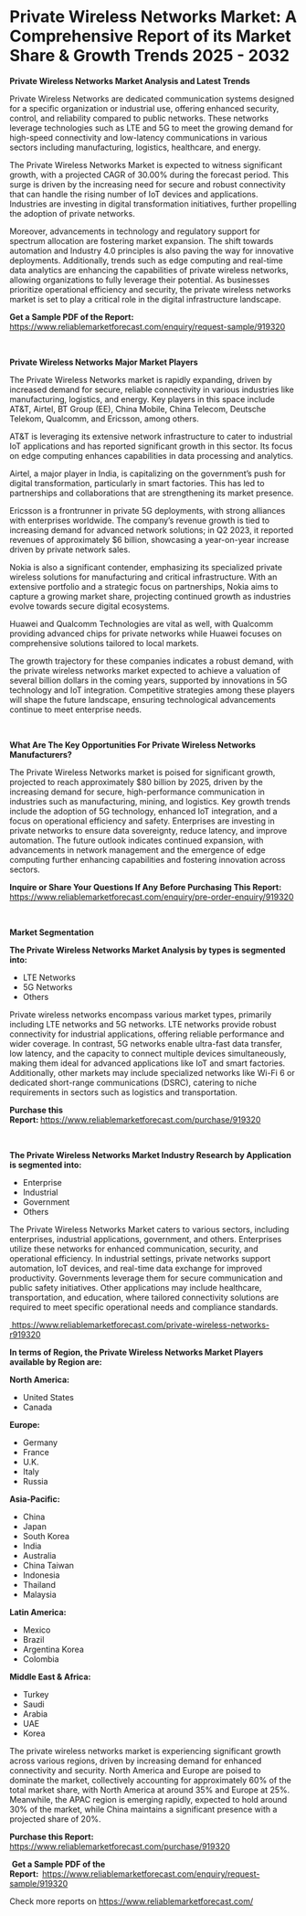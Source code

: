 <p><h1>Private Wireless Networks Market: A Comprehensive Report of its Market Share & Growth Trends 2025 - 2032</h1></p><p><strong>Private Wireless Networks Market Analysis and Latest Trends</strong></p>
<p><p>Private Wireless Networks are dedicated communication systems designed for a specific organization or industrial use, offering enhanced security, control, and reliability compared to public networks. These networks leverage technologies such as LTE and 5G to meet the growing demand for high-speed connectivity and low-latency communications in various sectors including manufacturing, logistics, healthcare, and energy.</p><p>The Private Wireless Networks Market is expected to witness significant growth, with a projected CAGR of 30.00% during the forecast period. This surge is driven by the increasing need for secure and robust connectivity that can handle the rising number of IoT devices and applications. Industries are investing in digital transformation initiatives, further propelling the adoption of private networks. </p><p>Moreover, advancements in technology and regulatory support for spectrum allocation are fostering market expansion. The shift towards automation and Industry 4.0 principles is also paving the way for innovative deployments. Additionally, trends such as edge computing and real-time data analytics are enhancing the capabilities of private wireless networks, allowing organizations to fully leverage their potential. As businesses prioritize operational efficiency and security, the private wireless networks market is set to play a critical role in the digital infrastructure landscape.</p></p>
<p><strong>Get a Sample PDF of the Report:&nbsp;</strong> <a href="https://www.reliablemarketforecast.com/enquiry/request-sample/919320?utm_campaign=3029&utm_medium=2&utm_source=Github&utm_content=ia&utm_term=05032025&utm_id=private-wireless-networks">https://www.reliablemarketforecast.com/enquiry/request-sample/919320</a></p>
<p>&nbsp;</p>
<p><strong>Private Wireless Networks Major Market Players</strong></p>
<p><p>The Private Wireless Networks market is rapidly expanding, driven by increased demand for secure, reliable connectivity in various industries like manufacturing, logistics, and energy. Key players in this space include AT&T, Airtel, BT Group (EE), China Mobile, China Telecom, Deutsche Telekom, Qualcomm, and Ericsson, among others.</p><p>AT&T is leveraging its extensive network infrastructure to cater to industrial IoT applications and has reported significant growth in this sector. Its focus on edge computing enhances capabilities in data processing and analytics.</p><p>Airtel, a major player in India, is capitalizing on the government’s push for digital transformation, particularly in smart factories. This has led to partnerships and collaborations that are strengthening its market presence.</p><p>Ericsson is a frontrunner in private 5G deployments, with strong alliances with enterprises worldwide. The company’s revenue growth is tied to increasing demand for advanced network solutions; in Q2 2023, it reported revenues of approximately $6 billion, showcasing a year-on-year increase driven by private network sales.</p><p>Nokia is also a significant contender, emphasizing its specialized private wireless solutions for manufacturing and critical infrastructure. With an extensive portfolio and a strategic focus on partnerships, Nokia aims to capture a growing market share, projecting continued growth as industries evolve towards secure digital ecosystems.</p><p>Huawei and Qualcomm Technologies are vital as well, with Qualcomm providing advanced chips for private networks while Huawei focuses on comprehensive solutions tailored to local markets. </p><p>The growth trajectory for these companies indicates a robust demand, with the private wireless networks market expected to achieve a valuation of several billion dollars in the coming years, supported by innovations in 5G technology and IoT integration. Competitive strategies among these players will shape the future landscape, ensuring technological advancements continue to meet enterprise needs.</p></p>
<p>&nbsp;</p>
<p><strong>What Are The Key Opportunities For Private Wireless Networks Manufacturers?</strong></p>
<p><p>The Private Wireless Networks market is poised for significant growth, projected to reach approximately $80 billion by 2025, driven by the increasing demand for secure, high-performance communication in industries such as manufacturing, mining, and logistics. Key growth trends include the adoption of 5G technology, enhanced IoT integration, and a focus on operational efficiency and safety. Enterprises are investing in private networks to ensure data sovereignty, reduce latency, and improve automation. The future outlook indicates continued expansion, with advancements in network management and the emergence of edge computing further enhancing capabilities and fostering innovation across sectors.</p></p>
<p><strong>Inquire or Share Your Questions If Any Before Purchasing This Report:</strong> <a href="https://www.reliablemarketforecast.com/enquiry/pre-order-enquiry/919320?utm_campaign=3029&utm_medium=2&utm_source=Github&utm_content=ia&utm_term=05032025&utm_id=private-wireless-networks">https://www.reliablemarketforecast.com/enquiry/pre-order-enquiry/919320</a></p>
<p>&nbsp;</p>
<p><strong>Market Segmentation</strong></p>
<p><strong>The Private Wireless Networks Market Analysis by types is segmented into:</strong></p>
<p><ul><li>LTE Networks</li><li>5G Networks</li><li>Others</li></ul></p>
<p><p>Private wireless networks encompass various market types, primarily including LTE networks and 5G networks. LTE networks provide robust connectivity for industrial applications, offering reliable performance and wider coverage. In contrast, 5G networks enable ultra-fast data transfer, low latency, and the capacity to connect multiple devices simultaneously, making them ideal for advanced applications like IoT and smart factories. Additionally, other markets may include specialized networks like Wi-Fi 6 or dedicated short-range communications (DSRC), catering to niche requirements in sectors such as logistics and transportation.</p></p>
<p><strong>Purchase this Report:&nbsp;</strong><a href="https://www.reliablemarketforecast.com/purchase/919320?utm_campaign=3029&utm_medium=2&utm_source=Github&utm_content=ia&utm_term=05032025&utm_id=private-wireless-networks">https://www.reliablemarketforecast.com/purchase/919320</a></p>
<p>&nbsp;</p>
<p><strong>The Private Wireless Networks Market Industry Research by Application is segmented into:</strong></p>
<p><ul><li>Enterprise</li><li>Industrial</li><li>Government</li><li>Others</li></ul></p>
<p><p>The Private Wireless Networks Market caters to various sectors, including enterprises, industrial applications, government, and others. Enterprises utilize these networks for enhanced communication, security, and operational efficiency. In industrial settings, private networks support automation, IoT devices, and real-time data exchange for improved productivity. Governments leverage them for secure communication and public safety initiatives. Other applications may include healthcare, transportation, and education, where tailored connectivity solutions are required to meet specific operational needs and compliance standards.</p></p>
<p><a href="https://www.reliablemarketforecast.com/private-wireless-networks-r919320?utm_campaign=3029&utm_medium=2&utm_source=Github&utm_content=ia&utm_term=05032025&utm_id=private-wireless-networks">&nbsp;https://www.reliablemarketforecast.com/private-wireless-networks-r919320</a></p>
<p><strong>In terms of Region, the Private Wireless Networks Market Players available by Region are:</strong></p>
<p>
    <p> <strong> North America: </strong>
        <ul>
            <li>United States</li>
            <li>Canada</li>
        </ul>
        </p> 
    <p> <strong> Europe: </strong>
        <ul>
            <li>Germany</li>
            <li>France</li>
            <li>U.K.</li>
            <li>Italy</li>
            <li>Russia</li>
        </ul>
        </p> 
    <p> <strong> Asia-Pacific: </strong>
        <ul>
            <li>China</li>
            <li>Japan</li>
            <li>South Korea</li>
            <li>India</li>
            <li>Australia</li>
            <li>China Taiwan</li>
            <li>Indonesia</li>
            <li>Thailand</li>
            <li>Malaysia</li>
        </ul>
        </p> 
    <p> <strong> Latin America: </strong>
        <ul>
            <li>Mexico</li>
            <li>Brazil</li>
            <li>Argentina Korea</li>
            <li>Colombia</li>
        </ul>
        </p> 
    <p> <strong> Middle East & Africa: </strong>
        <ul>
            <li>Turkey</li>
            <li>Saudi</li>
            <li>Arabia</li>
            <li>UAE</li>
            <li>Korea</li>
        </ul>
    </p>
    </p>
<p><p>The private wireless networks market is experiencing significant growth across various regions, driven by increasing demand for enhanced connectivity and security. North America and Europe are poised to dominate the market, collectively accounting for approximately 60% of the total market share, with North America at around 35% and Europe at 25%. Meanwhile, the APAC region is emerging rapidly, expected to hold around 30% of the market, while China maintains a significant presence with a projected share of 20%.</p></p>
<p><strong>Purchase this Report: </strong><a href="https://www.reliablemarketforecast.com/purchase/919320?utm_campaign=3029&utm_medium=2&utm_source=Github&utm_content=ia&utm_term=05032025&utm_id=private-wireless-networks">https://www.reliablemarketforecast.com/purchase/919320</a></p>
<p>&nbsp;<strong>Get a Sample PDF of the Report:&nbsp;&nbsp;</strong><a href="https://www.reliablemarketforecast.com/enquiry/request-sample/919320?utm_campaign=3029&utm_medium=2&utm_source=Github&utm_content=ia&utm_term=05032025&utm_id=private-wireless-networks">https://www.reliablemarketforecast.com/enquiry/request-sample/919320</a></p>
<p><strong></strong></p>
<p>Check more reports on <a href="https://www.reliablemarketforecast.com/?utm_campaign=3029&utm_medium=2&utm_source=Github&utm_content=ia&utm_term=05032025&utm_id=private-wireless-networks">https://www.reliablemarketforecast.com/</a></p>